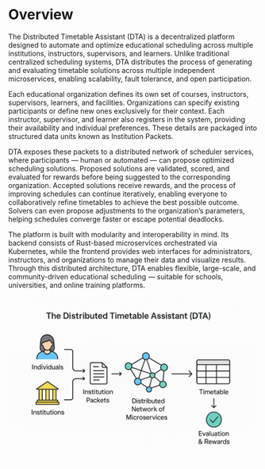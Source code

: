 # **Overview**

The Distributed Timetable Assistant (DTA) is a decentralized platform designed to automate and optimize educational scheduling across multiple institutions, instructors, supervisors, and learners. Unlike traditional centralized scheduling systems, DTA distributes the process of generating and evaluating timetable solutions across multiple independent microservices, enabling scalability, fault tolerance, and open participation.

Each educational organization defines its own set of courses, instructors, supervisors, learners, and facilities. Organizations can specify existing participants or define new ones exclusively for their context. Each instructor, supervisor, and learner also registers in the system, providing their availability and individual preferences. These details are packaged into structured data units known as Institution Packets.

DTA exposes these packets to a distributed network of scheduler services, where participants — human or automated — can propose optimized scheduling solutions. Proposed solutions are validated, scored, and evaluated for rewards before being suggested to the corresponding organization. Accepted solutions receive rewards, and the process of improving schedules can continue iteratively, enabling everyone to collaboratively refine timetables to achieve the best possible outcome. Solvers can even propose adjustments to the organization’s parameters, helping schedules converge faster or escape potential deadlocks.

The platform is built with modularity and interoperability in mind. Its backend consists of Rust-based microservices orchestrated via Kubernetes, while the frontend provides web interfaces for administrators, instructors, and organizations to manage their data and visualize results. Through this distributed architecture, DTA enables flexible, large-scale, and community-driven educational scheduling — suitable for schools, universities, and online training platforms.

![overview-flowchart.png](images/overview-flowchart.png)